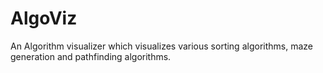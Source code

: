 # AlgoViz

An Algorithm visualizer which visualizes various sorting algorithms, maze generation and pathfinding algorithms.
